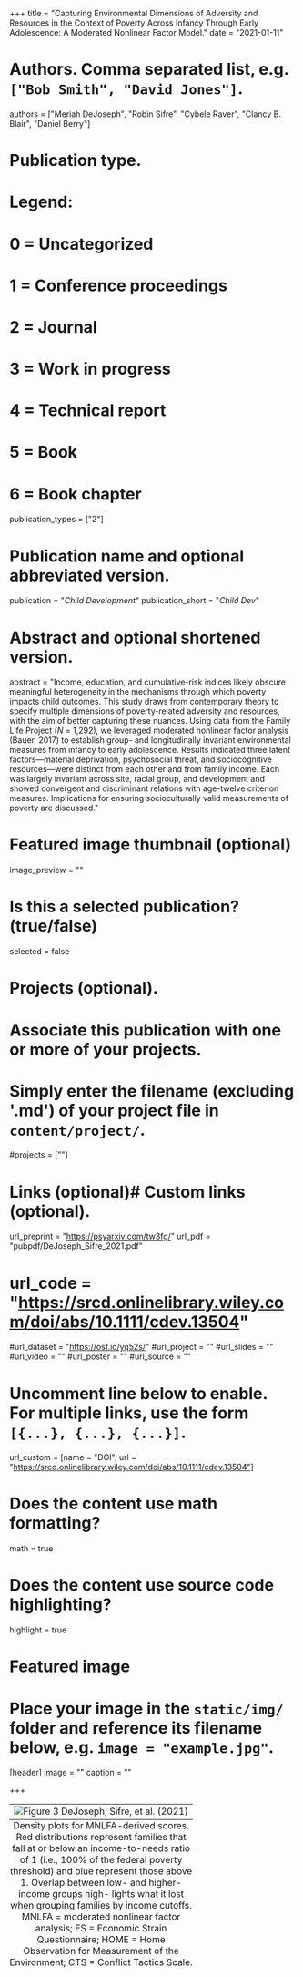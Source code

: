 +++
title = "Capturing Environmental Dimensions of Adversity and Resources in the Context of Poverty Across Infancy Through Early Adolescence: A Moderated Nonlinear Factor Model."
date = "2021-01-11"

# Authors. Comma separated list, e.g. `["Bob Smith", "David Jones"]`.
authors = ["Meriah DeJoseph", "Robin Sifre",  "Cybele Raver", "Clancy B. Blair", "Daniel Berry"]
# Publication type.
# Legend:
# 0 = Uncategorized
# 1 = Conference proceedings
# 2 = Journal
# 3 = Work in progress
# 4 = Technical report
# 5 = Book
# 6 = Book chapter
publication_types = ["2"]

# Publication name and optional abbreviated version.
publication = "*Child Development*"
publication_short = "*Child Dev*"

# Abstract and optional shortened version.
abstract = "Income, education, and cumulative-risk indices likely obscure meaningful heterogeneity in the mechanisms through which poverty impacts child outcomes. This study draws from contemporary theory to specify multiple dimensions of poverty-related adversity and resources, with the aim of better capturing these nuances. Using data from the Family Life Project (*N* = 1,292), we leveraged moderated nonlinear factor analysis (Bauer, 2017) to establish group- and longitudinally invariant environmental measures from infancy to early adolescence. Results indicated three latent factors—material deprivation, psychosocial threat, and sociocognitive resources—were distinct from each other and from family income. Each was largely invariant across site, racial group, and development and showed convergent and discriminant relations with age-twelve criterion measures. Implications for ensuring socioculturally valid measurements of poverty are discussed."


# Featured image thumbnail (optional)
image_preview = ""

# Is this a selected publication? (true/false)
selected = false

# Projects (optional).
#   Associate this publication with one or more of your projects.
#   Simply enter the filename (excluding '.md') of your project file in `content/project/`.
#projects = [""]

# Links (optional)# Custom links (optional).
url_preprint = "https://psyarxiv.com/tw3fg/"
url_pdf = "pubpdf/DeJoseph_Sifre_2021.pdf"
# url_code = "https://srcd.onlinelibrary.wiley.com/doi/abs/10.1111/cdev.13504"
#url_dataset = "https://osf.io/yq52s/"
#url_project = ""
#url_slides = ""
#url_video = ""
#url_poster = ""
#url_source = ""

#   Uncomment line below to enable. For multiple links, use the form `[{...}, {...}, {...}]`.
url_custom = [name = "DOI", url = "https://srcd.onlinelibrary.wiley.com/doi/abs/10.1111/cdev.13504"]


# Does the content use math formatting?
math = true

# Does the content use source code highlighting?
highlight = true

# Featured image
# Place your image in the `static/img/` folder and reference its filename below, e.g. `image = "example.jpg"`.
[header]
image = ""
caption = ""

+++

<table class="image">
<caption align="bottom"> Density plots for MNLFA-derived scores. Red distributions represent families that fall at or below an income-to-needs ratio of 1 (i.e., 100% of the federal poverty threshold) and blue represent those above 1. Overlap between low- and higher-income groups high- lights what it lost when grouping families by income cutoffs. MNLFA = moderated nonlinear factor analysis; ES = Economic Strain Questionnaire; HOME = Home Observation for Measurement of the Environment; CTS = Conflict Tactics Scale.
</caption>
<tr><td><img src="/img/DeJoseph_Fig3.png" alt="Figure 3 DeJoseph, Sifre, et al. (2021)"/></td></tr>
</table>



